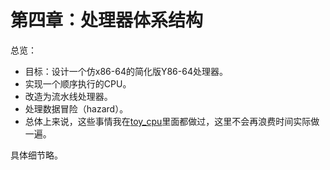 # 第四章：处理器体系结构

总览：
- 目标：设计一个仿x86-64的简化版Y86-64处理器。
- 实现一个顺序执行的CPU。
- 改造为流水线处理器。
- 处理数据冒险（hazard）。
- 总体上来说，这些事情我在[toy_cpu](https://github.com/tch0/toy_cpu)里面都做过，这里不会再浪费时间实际做一遍。

具体细节略。